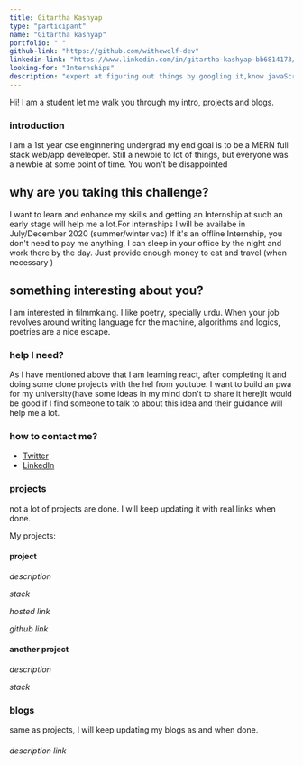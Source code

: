 ```yaml
---
title: Gitartha Kashyap
type: "participant"
name: "Gitartha kashyap"
portfolio: " "
github-link: "https://github.com/withewolf-dev"
linkedin-link: "https://www.linkedin.com/in/gitartha-kashyap-bb6814173/"
looking-for: "Internships"
description: "expert at figuring out things by googling it,know javaScript and learning react"
---
```


Hi! I am a student let me walk you through my intro, projects and blogs.

### introduction

I am a 1st year cse enginnering undergrad my end goal is to be a MERN full stack web/app develeoper. Still a newbie to lot of things, but everyone was a newbie at some point of time.
You won't be disappointed

## why are you taking this challenge?

I want to learn and enhance my skills and getting an Internship at such an early stage will
help me a lot.For internships I will be availabe in July/December 2020 (summer/winter vac)
If it's an offline Internship, you don't need to pay me anything, I can sleep in your office by the night and work there by the day. Just provide enough money to eat and travel (when necessary )

## something interesting about you?

I am interested in filmmkaing. I like poetry, specially urdu. When your job revolves around 
writing language for the machine, algorithms and logics, poetries are a nice escape.  

### help I need?

As I have mentioned above that I am learning react, after completing it and doing some clone projects with the hel from youtube. I want to build an pwa for my university(have some ideas in my mind don't to share it here)It would be good if I find someone to talk to about this idea and their guidance will help me a lot. 

### how to contact me?

- [Twitter](https://twitter.com/unspokenkash)
- [LinkedIn](https://www.linkedin.com/in/gitartha-kashyap-bb6814173/)

### projects

not a lot of projects are done. I will keep updating it with real links when done.

My projects:

#### project

_description_ 

_stack_ 

_hosted link_ 

_github link_ 

#### another project

_description_

_stack_

### blogs

same as projects, I will keep updating my blogs as and when done.

#### 

_description_ 
_link_ 
